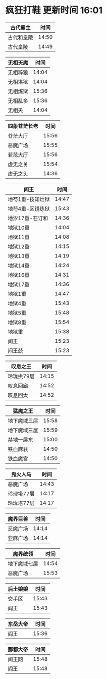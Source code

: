 # 疯狂打鞋 更新时间 16:01

| 古代霸主   | 时间    |
|--------|-------|
| 古代和皇陵 | 14:50 |
| 古代皇陵 | 14:49 |

| 无相天魔   | 时间    |
|--------|-------|
| 无相粹狼 | 14:04 |
| 无相堪狱 | 14:04 |
| 无相炼狱 | 15:36 |
| 无相乱多 | 15:36 |
| 无相夭 | 14:04 |

| 四象苍茫长老   | 时间    |
|--------|-------|
| 苍茫大厅 | 15:56 |
| 恶魔广场 | 15:55 |
| 若范大厅 | 15:56 |
| 虚无之关 | 15:54 |
| 虚无之头 | 14:36 |

| 间王   | 时间    |
|--------|-------|
| 地芍1重-技知灶狱 | 14:47 |
| 地芍4重-区镜炼狱 | 15:43 |
| 地汐17重-石订和 | 14:36 |
| 地狱10重 | 14:04 |
| 地狱11重 | 14:08 |
| 地狱12重 | 14:15 |
| 地狱13重 | 14:19 |
| 地狱14重 | 14:24 |
| 地狱16重 | 14:31 |
| 地狱17重 | 14:36 |
| 地狱1重 | 14:47 |
| 地狱4重 | 15:43 |
| 地狱5重 | 15:48 |
| 地狱8重 | 15:54 |
| 地狱重 | 15:38 |
| 间王 | 15:23 |
| 间王兢 | 15:23 |

| 叹息之王   | 时间    |
|--------|-------|
| 玲珑拱79层 | 14:15 |
| 叹息回廊 | 14:52 |
| 叹息回太 | 14:52 |

| 猛魔之王   | 时间    |
|--------|-------|
| 地下魔域三层 | 15:58 |
| 地下魔域三屋 | 15:59 |
| 禁地一层东 | 15:00 |
| 铁血麻襄 | 14:50 |
| 铁血魔宫 | 14:50 |

| 鬼火人马   | 时间    |
|--------|-------|
| 恶魔广场 | 14:43 |
| 玲瑰塔77层 | 14:17 |
| 玲珑塔77层 | 14:17 |

| 魔界巨兽   | 时间    |
|--------|-------|
| 恶魔广场 | 14:14 |
| 亚麻广场 | 14:14 |

| 魔界统领   | 时间    |
|--------|-------|
| 地下魔域七层 | 14:54 |
| 恶魔广场 | 15:53 |

| 后土娘娘   | 时间    |
|--------|-------|
| 交手区 | 15:43 |
| 阎王 | 15:43 |

| 东岳大帝   | 时间    |
|--------|-------|
| 阎王 | 15:36 |

| 酆都大帝   | 时间    |
|--------|-------|
| 间王网 | 15:48 |
| 阎王 | 15:48 |